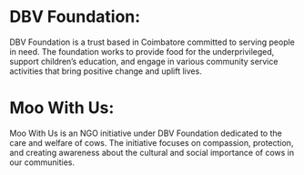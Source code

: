 # DBV Foundation:

DBV Foundation is a trust based in Coimbatore committed to serving people in need. The foundation works to provide food for the underprivileged, support children’s education, and engage in various community service activities that bring positive change and uplift lives.

# Moo With Us:

Moo With Us is an NGO initiative under DBV Foundation dedicated to the care and welfare of cows. The initiative focuses on compassion, protection, and creating awareness about the cultural and social importance of cows in our communities.
